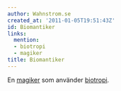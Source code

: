 ```yaml
---
author: Wahnstrom.se
created_at: '2011-01-05T19:51:43Z'
id: Biomantiker
links:
  mention:
  - biotropi
  - magiker
title: Biomantiker
---
```


En [magiker] som använder [biotropi].

  [magiker]: magiker
  [biotropi]: biotropi